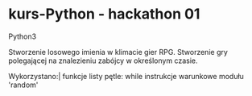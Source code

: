 # kurs-Python - hackathon 01

Python3

Stworzenie losowego imienia w klimacie gier RPG. Stworzenie gry polegającej na znalezieniu zabójcy w określonym czasie. 

Wykorzystano:|
funkcje
listy
pętle: while
instrukcje warunkowe
modułu 'random'
